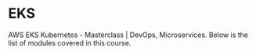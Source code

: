 # EKS
AWS EKS Kubernetes - Masterclass | DevOps, Microservices.  Below is the list of modules covered in this course.

